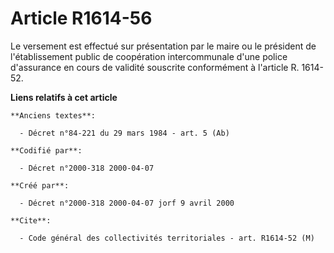 # Article R1614-56

Le versement est effectué sur présentation par le maire ou le président de l'établissement public de coopération
intercommunale d'une police d'assurance en cours de validité souscrite conformément à l'article R. 1614-52.

**Liens relatifs à cet article**

	**Anciens textes**:

	  - Décret n°84-221 du 29 mars 1984 - art. 5 (Ab)

	**Codifié par**:

	  - Décret n°2000-318 2000-04-07

	**Créé par**:

	  - Décret n°2000-318 2000-04-07 jorf 9 avril 2000

	**Cite**:

	  - Code général des collectivités territoriales - art. R1614-52 (M)
